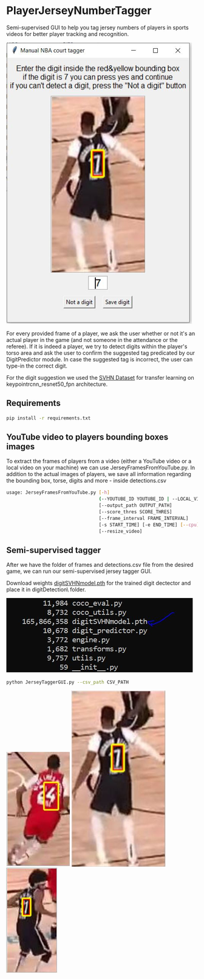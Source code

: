 # PlayerJerseyNumberTagger
Semi-supervised GUI to help you tag jersey numbers of players in sports videos for better player tracking and recognition.

<img src="examples/example_correct_suggestion.jpg">

For every provided frame of a player, we ask the user whether or not it's an actual player in the game (and not someone in the attendance or the referee).
If it is indeed a player, we try to detect digits within the player's torso area and ask the user to confirm the suggested tag predicated by our DigitPredictor module.
In case the suggested tag is incorrect, the user can type-in the correct digit.

For the digit suggestion we used the [SVHN Dataset](http://ufldl.stanford.edu/housenumbers/) for transfer learning on keypointrcnn_resnet50_fpn architecture.

## Requirements

```bash
pip install -r requirements.txt
```

## YouTube video to players bounding boxes images

To extract the frames of players from a video (either a YouTube video or a local video on your machine) we can use JerseyFramesFromYouTube.py.
In addition to the actual images of players, we save all information regarding the bounding box, torse, digits and more - inside detections.csv
```bash
usage: JerseyFramesFromYouTube.py [-h]
                                  (--YOUTUBE_ID YOUTUBE_ID | --LOCAL_VID LOCAL_VID)
                                  [--output_path OUTPUT_PATH]
                                  [--score_thres SCORE_THRES]
                                  [--frame_interval FRAME_INTERVAL]
                                  [-s START_TIME] [-e END_TIME] [--cpu]
                                  [--resize_video]
```

## Semi-supervised tagger

After we have the folder of frames and detections.csv file from the desired game, we can run our semi-supervised jersey tagger GUI.

Download weights [digitSVHNmodel.pth](https://drive.google.com/file/d/12Qf3uzFMl0h0IQv2okDU6c7Kg-4PI_GC/view?usp=sharing) for the trained digit dectector and place it in digitDetection\ folder.

<img src="examples/weights_example.jpg">

```bash
python JerseyTaggerGUI.py --csv_path CSV_PATH
```

<img src="examples/player1.jpg">
<img src="examples/player2.jpg">
<img src="examples/player3.jpg">
